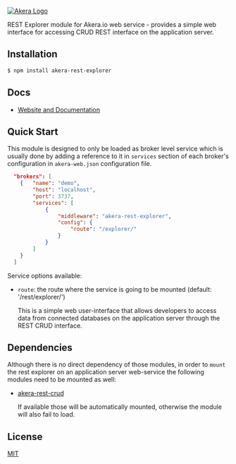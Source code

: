[![Akera Logo](http://akera.io/logo.png)](http://akera.io/)

  REST Explorer module for Akera.io web service - provides a simple web interface for
  accessing CRUD REST interface on the application server.

## Installation

```bash
$ npm install akera-rest-explorer
```

## Docs

  * [Website and Documentation](http://akera.io/)

## Quick Start

  This module is designed to only be loaded as broker level service which 
  is usually done by adding a reference to it in `services` section of 
  each broker's configuration in `akera-web.json` configuration file.
   
```json
  "brokers": [
  	{	"name": "demo",
  		"host": "localhost",
		"port": 3737,
		"services": [
			{ 
				"middleware": "akera-rest-explorer",
				"config": {
					"route": "/explorer/"
				}
			}
		]
	}
  ]
```
  
  Service options available:

- `route`: the route where the service is going to be mounted (default: '/rest/explorer/')
  
  This is a simple web user-interface that allows developers to access data from 
  connected databases on the application server through the REST CRUD interface.
  
## Dependencies
  Although there is no direct dependency of those modules, in order to `mount` the 
  rest explorer on an application server web-service the following modules need to be
  mounted as well:

- [akera-rest-crud](https://www.npmjs.com/package/akera-rest-crud)
  	
  If available those will be automatically mounted, otherwise the module will also fail to load. 

## License	
[MIT](https://github.com/akera-io/akera-rest-explorer/raw/master/LICENSE)  
